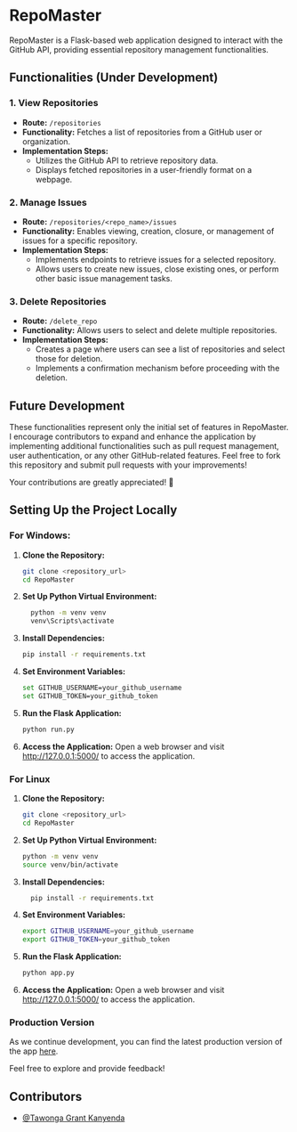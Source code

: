 # RepoMaster

RepoMaster is a Flask-based web application designed to interact with the GitHub API, providing essential repository management functionalities.

## Functionalities (Under Development)

### 1. View Repositories

- **Route:** `/repositories`
- **Functionality:** Fetches a list of repositories from a GitHub user or organization.
- **Implementation Steps:**
  - Utilizes the GitHub API to retrieve repository data.
  - Displays fetched repositories in a user-friendly format on a webpage.

### 2. Manage Issues

- **Route:** `/repositories/<repo_name>/issues`
- **Functionality:** Enables viewing, creation, closure, or management of issues for a specific repository.
- **Implementation Steps:**
  - Implements endpoints to retrieve issues for a selected repository.
  - Allows users to create new issues, close existing ones, or perform other basic issue management tasks.

### 3. Delete Repositories

- **Route:** `/delete_repo`
- **Functionality:** Allows users to select and delete multiple repositories.
- **Implementation Steps:**
  - Creates a page where users can see a list of repositories and select those for deletion.
  - Implements a confirmation mechanism before proceeding with the deletion.

## Future Development

These functionalities represent only the initial set of features in RepoMaster. I encourage contributors to expand and enhance the application by implementing additional functionalities such as pull request management, user authentication, or any other GitHub-related features. Feel free to fork this repository and submit pull requests with your improvements!

Your contributions are greatly appreciated! 🚀

## Setting Up the Project Locally

### For Windows:

1. **Clone the Repository:**
   ```bash
   git clone <repository_url>
   cd RepoMaster

2. **Set Up Python Virtual Environment:**
    ```bash
      python -m venv venv
      venv\Scripts\activate

3. **Install Dependencies:**
    ```bash
    pip install -r requirements.txt

4. **Set Environment Variables:**
    ```bash
    set GITHUB_USERNAME=your_github_username
    set GITHUB_TOKEN=your_github_token

5. **Run the Flask Application:**
    ```bash
    python run.py

6. **Access the Application:**
Open a web browser and visit http://127.0.0.1:5000/ to access the application.


### For Linux 

1. **Clone the Repository:**
   ```bash
   git clone <repository_url>
   cd RepoMaster

2. **Set Up Python Virtual Environment:**
    ```bash
    python -m venv venv
    source venv/bin/activate

3. **Install Dependencies:**
    ```bash 
      pip install -r requirements.txt

4. **Set Environment Variables:**
    ```bash
    export GITHUB_USERNAME=your_github_username
    export GITHUB_TOKEN=your_github_token

5. **Run the Flask Application:**
    ```bash
    python app.py

6. **Access the Application:**
Open a web browser and visit http://127.0.0.1:5000/ to access the application.


### Production Version

As we continue development, you can find the latest production version of the app [here](https://repomaster.tgkcapture.online/).

Feel free to explore and provide feedback!


## Contributors

- [@Tawonga Grant Kanyenda](https://github.com/TgkCapture)